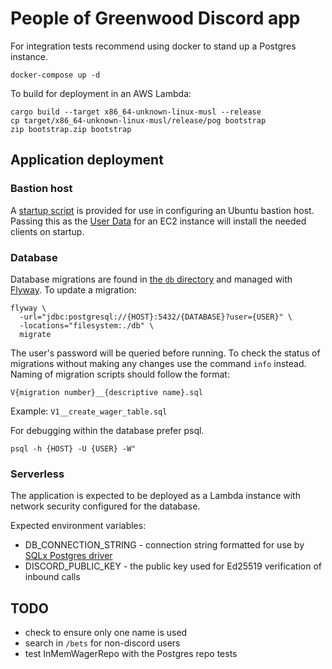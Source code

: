 # People of Greenwood Discord app

For integration tests recommend using docker to stand up a Postgres instance.

```shell
docker-compose up -d
```

To build for deployment in an AWS Lambda:
```
cargo build --target x86_64-unknown-linux-musl --release
cp target/x86_64-unknown-linux-musl/release/pog bootstrap
zip bootstrap.zip bootstrap
```

## Application deployment

### Bastion host
A [startup script](server_deployment/bastion_install.sh) is provided for use in configuring an Ubuntu bastion host. 
Passing this as the
[User Data](https://docs.aws.amazon.com/AWSEC2/latest/UserGuide/user-data.html?icmpid=docs_ec2_console)
for an EC2 instance will install the needed clients on startup.

### Database

Database migrations are found in [the `db` directory](db) and managed with [Flyway](https://flywaydb.org/).
To update a migration:
```shell
flyway \
  -url="jdbc:postgresql://{HOST}:5432/{DATABASE}?user={USER}" \
  -locations="filesystem:./db" \
  migrate
```
The user's password will be queried before running.
To check the status of migrations without making any changes use the command `info` instead.
Naming of migration scripts should follow the format:

`V{migration number}__{descriptive name}.sql`

Example: `V1__create_wager_table.sql`

For debugging within the database prefer psql.
```shell
psql -h {HOST} -U {USER} -W"
```

### Serverless
The application is expected to be deployed as a Lambda instance with network security configured for the database.

Expected environment variables:
- DB_CONNECTION_STRING - connection string formatted for use by [SQLx Postgres driver](https://github.com/launchbadge/sqlx)
- DISCORD_PUBLIC_KEY - the public key used for Ed25519 verification of inbound calls


## TODO
- check to ensure only one name is used
- search in `/bets` for non-discord users
- test InMemWagerRepo with the Postgres repo tests